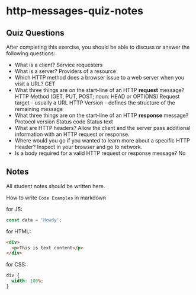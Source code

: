 # http-messages-quiz-notes

## Quiz Questions

After completing this exercise, you should be able to discuss or answer the following questions:

- What is a client?
  Service requesters
- What is a server?
  Providers of a resource
- Which HTTP method does a browser issue to a web server when you visit a URL?
  GET
- What three things are on the start-line of an HTTP **request** message?
  HTTP Method (GET, PUT, POST; noun: HEAD or OPTIONS)
  Request target - usually a URL
  HTTP Version - defines the structure of the remaining message
- What three things are on the start-line of an HTTP **response** message?
  Protocol version
  Status code
  Status text
- What are HTTP headers?
  Allow the client and the server pass additional information with an HTTP request or response.
- Where would you go if you wanted to learn more about a specific HTTP Header?
  Inspect in your browser and go to network.
- Is a body required for a valid HTTP request or response message?
  No

## Notes

All student notes should be written here.

How to write `Code Examples` in markdown

for JS:

```javascript
const data = 'Howdy';
```

for HTML:

```html
<div>
  <p>This is text content</p>
</div>
```

for CSS:

```css
div {
  width: 100%;
}
```
